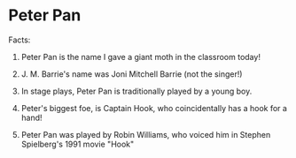 # Peter Pan

Facts:

1. Peter Pan is the name I gave a giant moth in the classroom today!

2. J. M. Barrie's name was Joni Mitchell Barrie (not the singer!)

3. In stage plays, Peter Pan is traditionally played by a young boy.

4. Peter's biggest foe, is Captain Hook, who coincidentally has a hook for a hand!

5. Peter Pan was played by Robin Williams, who voiced him in Stephen Spielberg's 1991 movie "Hook"